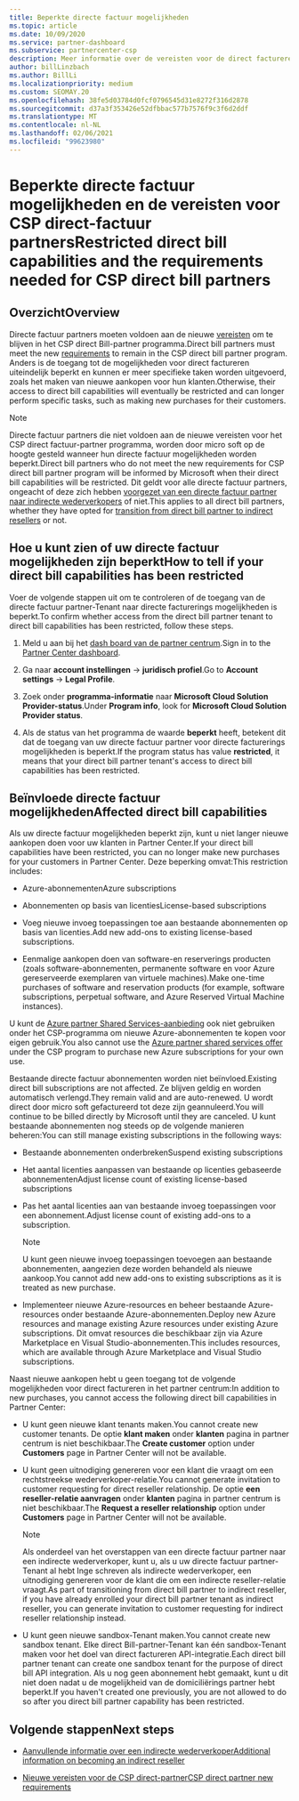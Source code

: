 ```yaml
---
title: Beperkte directe factuur mogelijkheden
ms.topic: article
ms.date: 10/09/2020
ms.service: partner-dashboard
ms.subservice: partnercenter-csp
description: Meer informatie over de vereisten voor de direct factureren van de CSP en wat u kunt doen om te voor komen dat de mogelijkheden worden beperkt. Ga na of uw mogelijkheden zijn beperkt.
author: billLinzbach
ms.author: BillLi
ms.localizationpriority: medium
ms.custom: SEOMAY.20
ms.openlocfilehash: 38fe5d03784d0fcf0796545d31e8272f316d2878
ms.sourcegitcommit: d37a3f353426e52dfbbac577b7576f9c3f6d2ddf
ms.translationtype: MT
ms.contentlocale: nl-NL
ms.lasthandoff: 02/06/2021
ms.locfileid: "99623980"
---
```

# <a name="restricted-direct-bill-capabilities-and-the-requirements-needed-for-csp-direct-bill-partners"></a><span data-ttu-id="b3de1-104">Beperkte directe factuur mogelijkheden en de vereisten voor CSP direct-factuur partners</span><span class="sxs-lookup"><span data-stu-id="b3de1-104">Restricted direct bill capabilities and the requirements needed for CSP direct bill partners</span></span>  

## <a name="overview"></a><span data-ttu-id="b3de1-105">Overzicht</span><span class="sxs-lookup"><span data-stu-id="b3de1-105">Overview</span></span>

<span data-ttu-id="b3de1-106">Directe factuur partners moeten voldoen aan de nieuwe [vereisten](direct-partner-new-requirements.md) om te blijven in het CSP direct Bill-partner programma.</span><span class="sxs-lookup"><span data-stu-id="b3de1-106">Direct bill partners must meet the new [requirements](direct-partner-new-requirements.md) to remain in the CSP direct bill partner program.</span></span> <span data-ttu-id="b3de1-107">Anders is de toegang tot de mogelijkheden voor direct factureren uiteindelijk beperkt en kunnen er meer specifieke taken worden uitgevoerd, zoals het maken van nieuwe aankopen voor hun klanten.</span><span class="sxs-lookup"><span data-stu-id="b3de1-107">Otherwise, their access to direct bill capabilities will eventually be restricted and can longer perform specific tasks, such as making new purchases for their customers.</span></span>

> [!Note]
> <span data-ttu-id="b3de1-108">Directe factuur partners die niet voldoen aan de nieuwe vereisten voor het CSP direct factuur-partner programma, worden door micro soft op de hoogte gesteld wanneer hun directe factuur mogelijkheden worden beperkt.</span><span class="sxs-lookup"><span data-stu-id="b3de1-108">Direct bill partners who do not meet the new requirements for CSP direct bill partner program will be informed by Microsoft when their direct bill capabilities will be restricted.</span></span> <span data-ttu-id="b3de1-109">Dit geldt voor alle directe factuur partners, ongeacht of deze zich hebben [voorgezet van een directe factuur partner naar indirecte wederverkopers](transition-direct-to-indirect.md) of niet.</span><span class="sxs-lookup"><span data-stu-id="b3de1-109">This applies to all direct bill partners, whether they have opted for [transition from direct bill partner to indirect resellers](transition-direct-to-indirect.md) or not.</span></span>  

## <a name="how-to-tell-if-your-direct-bill-capabilities-has-been-restricted"></a><span data-ttu-id="b3de1-110">Hoe u kunt zien of uw directe factuur mogelijkheden zijn beperkt</span><span class="sxs-lookup"><span data-stu-id="b3de1-110">How to tell if your direct bill capabilities has been restricted</span></span>

<span data-ttu-id="b3de1-111">Voer de volgende stappen uit om te controleren of de toegang van de directe factuur partner-Tenant naar directe facturerings mogelijkheden is beperkt.</span><span class="sxs-lookup"><span data-stu-id="b3de1-111">To confirm whether access from the direct bill partner tenant to direct bill capabilities has been restricted, follow these steps.</span></span>

1. <span data-ttu-id="b3de1-112">Meld u aan bij het [dash board van de partner centrum](https://partner.microsoft.com/dashboard).</span><span class="sxs-lookup"><span data-stu-id="b3de1-112">Sign in to the [Partner Center dashboard](https://partner.microsoft.com/dashboard).</span></span>

2. <span data-ttu-id="b3de1-113">Ga naar **account instellingen**  ->  **juridisch profiel**.</span><span class="sxs-lookup"><span data-stu-id="b3de1-113">Go to **Account settings** -> **Legal Profile**.</span></span>

3. <span data-ttu-id="b3de1-114">Zoek onder **programma-informatie** naar **Microsoft Cloud Solution Provider-status**.</span><span class="sxs-lookup"><span data-stu-id="b3de1-114">Under **Program info**, look for **Microsoft Cloud Solution Provider status**.</span></span>

4. <span data-ttu-id="b3de1-115">Als de status van het programma de waarde **beperkt** heeft, betekent dit dat de toegang van uw directe factuur partner voor directe facturerings mogelijkheden is beperkt.</span><span class="sxs-lookup"><span data-stu-id="b3de1-115">If the program status has value **restricted**, it means that your direct bill partner tenant's access to direct bill capabilities has been restricted.</span></span>

## <a name="affected-direct-bill-capabilities"></a><span data-ttu-id="b3de1-116">Beïnvloede directe factuur mogelijkheden</span><span class="sxs-lookup"><span data-stu-id="b3de1-116">Affected direct bill capabilities</span></span>

<span data-ttu-id="b3de1-117">Als uw directe factuur mogelijkheden beperkt zijn, kunt u niet langer nieuwe aankopen doen voor uw klanten in Partner Center.</span><span class="sxs-lookup"><span data-stu-id="b3de1-117">If your direct bill capabilities have been restricted, you can no longer make new purchases for your customers in Partner Center.</span></span> <span data-ttu-id="b3de1-118">Deze beperking omvat:</span><span class="sxs-lookup"><span data-stu-id="b3de1-118">This restriction includes:</span></span>

- <span data-ttu-id="b3de1-119">Azure-abonnementen</span><span class="sxs-lookup"><span data-stu-id="b3de1-119">Azure subscriptions</span></span>

- <span data-ttu-id="b3de1-120">Abonnementen op basis van licenties</span><span class="sxs-lookup"><span data-stu-id="b3de1-120">License-based subscriptions</span></span>

- <span data-ttu-id="b3de1-121">Voeg nieuwe invoeg toepassingen toe aan bestaande abonnementen op basis van licenties.</span><span class="sxs-lookup"><span data-stu-id="b3de1-121">Add new add-ons to existing license-based subscriptions.</span></span>

- <span data-ttu-id="b3de1-122">Eenmalige aankopen doen van software-en reserverings producten (zoals software-abonnementen, permanente software en voor Azure gereserveerde exemplaren van virtuele machines).</span><span class="sxs-lookup"><span data-stu-id="b3de1-122">Make one-time purchases of software and reservation products (for example, software subscriptions, perpetual software, and Azure Reserved Virtual Machine instances).</span></span>

<span data-ttu-id="b3de1-123">U kunt de [Azure partner Shared Services-aanbieding](shared-services.md) ook niet gebruiken onder het CSP-programma om nieuwe Azure-abonnementen te kopen voor eigen gebruik.</span><span class="sxs-lookup"><span data-stu-id="b3de1-123">You also cannot use the [Azure partner shared services offer](shared-services.md) under the CSP program to purchase new Azure subscriptions for your own use.</span></span>

<span data-ttu-id="b3de1-124">Bestaande directe factuur abonnementen worden niet beïnvloed.</span><span class="sxs-lookup"><span data-stu-id="b3de1-124">Existing direct bill subscriptions are not affected.</span></span> <span data-ttu-id="b3de1-125">Ze blijven geldig en worden automatisch verlengd.</span><span class="sxs-lookup"><span data-stu-id="b3de1-125">They remain valid and are auto-renewed.</span></span> <span data-ttu-id="b3de1-126">U wordt direct door micro soft gefactureerd tot deze zijn geannuleerd.</span><span class="sxs-lookup"><span data-stu-id="b3de1-126">You will continue to be billed directly by Microsoft until they are canceled.</span></span> <span data-ttu-id="b3de1-127">U kunt bestaande abonnementen nog steeds op de volgende manieren beheren:</span><span class="sxs-lookup"><span data-stu-id="b3de1-127">You can still manage existing subscriptions in the following ways:</span></span>

- <span data-ttu-id="b3de1-128">Bestaande abonnementen onderbreken</span><span class="sxs-lookup"><span data-stu-id="b3de1-128">Suspend existing subscriptions</span></span>

- <span data-ttu-id="b3de1-129">Het aantal licenties aanpassen van bestaande op licenties gebaseerde abonnementen</span><span class="sxs-lookup"><span data-stu-id="b3de1-129">Adjust license count of existing license-based subscriptions</span></span>

- <span data-ttu-id="b3de1-130">Pas het aantal licenties aan van bestaande invoeg toepassingen voor een abonnement.</span><span class="sxs-lookup"><span data-stu-id="b3de1-130">Adjust license count of existing add-ons to a subscription.</span></span> 
 
    >[!Note] 
    ><span data-ttu-id="b3de1-131">U kunt geen nieuwe invoeg toepassingen toevoegen aan bestaande abonnementen, aangezien deze worden behandeld als nieuwe aankoop.</span><span class="sxs-lookup"><span data-stu-id="b3de1-131">You cannot add new add-ons to existing subscriptions as it is treated as new purchase.</span></span>

- <span data-ttu-id="b3de1-132">Implementeer nieuwe Azure-resources en beheer bestaande Azure-resources onder bestaande Azure-abonnementen.</span><span class="sxs-lookup"><span data-stu-id="b3de1-132">Deploy new Azure resources and manage existing Azure resources under existing Azure subscriptions.</span></span> <span data-ttu-id="b3de1-133">Dit omvat resources die beschikbaar zijn via Azure Marketplace en Visual Studio-abonnementen.</span><span class="sxs-lookup"><span data-stu-id="b3de1-133">This includes resources, which are available through Azure Marketplace and Visual Studio subscriptions.</span></span>

<span data-ttu-id="b3de1-134">Naast nieuwe aankopen hebt u geen toegang tot de volgende mogelijkheden voor direct factureren in het partner centrum:</span><span class="sxs-lookup"><span data-stu-id="b3de1-134">In addition to new purchases, you cannot access the following direct bill capabilities in Partner Center:</span></span>

- <span data-ttu-id="b3de1-135">U kunt geen nieuwe klant tenants maken.</span><span class="sxs-lookup"><span data-stu-id="b3de1-135">You cannot create new customer tenants.</span></span> <span data-ttu-id="b3de1-136">De optie **klant maken** onder **klanten** pagina in partner centrum is niet beschikbaar.</span><span class="sxs-lookup"><span data-stu-id="b3de1-136">The **Create customer** option under **Customers** page in Partner Center will not be available.</span></span>

- <span data-ttu-id="b3de1-137">U kunt geen uitnodiging genereren voor een klant die vraagt om een rechtstreekse wederverkoper-relatie.</span><span class="sxs-lookup"><span data-stu-id="b3de1-137">You cannot generate invitation to customer requesting for direct reseller relationship.</span></span> <span data-ttu-id="b3de1-138">De optie **een reseller-relatie aanvragen** onder **klanten** pagina in partner centrum is niet beschikbaar.</span><span class="sxs-lookup"><span data-stu-id="b3de1-138">The **Request a reseller relationship** option under **Customers** page in Partner Center will not be available.</span></span>

    >[!NOTE]
    ><span data-ttu-id="b3de1-139">Als onderdeel van het overstappen van een directe factuur partner naar een indirecte wederverkoper, kunt u, als u uw directe factuur partner-Tenant al hebt Inge schreven als indirecte wederverkoper, een uitnodiging genereren voor de klant die om een indirecte reseller-relatie vraagt.</span><span class="sxs-lookup"><span data-stu-id="b3de1-139">As part of transitioning from direct bill partner to indirect reseller, if you have already enrolled your direct bill partner tenant as indirect reseller, you can generate invitation to customer requesting for indirect reseller relationship instead.</span></span>

- <span data-ttu-id="b3de1-140">U kunt geen nieuwe sandbox-Tenant maken.</span><span class="sxs-lookup"><span data-stu-id="b3de1-140">You cannot create new sandbox tenant.</span></span> <span data-ttu-id="b3de1-141">Elke direct Bill-partner-Tenant kan één sandbox-Tenant maken voor het doel van direct factureren API-integratie.</span><span class="sxs-lookup"><span data-stu-id="b3de1-141">Each direct bill partner tenant can create one sandbox tenant for the purpose of direct bill API integration.</span></span> <span data-ttu-id="b3de1-142">Als u nog geen abonnement hebt gemaakt, kunt u dit niet doen nadat u de mogelijkheid van de domiciliërings partner hebt beperkt.</span><span class="sxs-lookup"><span data-stu-id="b3de1-142">If you haven't created one previously, you are not allowed to do so after you direct bill partner capability has been restricted.</span></span>  

## <a name="next-steps"></a><span data-ttu-id="b3de1-143">Volgende stappen</span><span class="sxs-lookup"><span data-stu-id="b3de1-143">Next steps</span></span>

- [<span data-ttu-id="b3de1-144">Aanvullende informatie over een indirecte wederverkoper</span><span class="sxs-lookup"><span data-stu-id="b3de1-144">Additional information on becoming an indirect reseller</span></span>](https://assetsprod.microsoft.com/csp-directbill-to-indirect-transition.pdf)

- [<span data-ttu-id="b3de1-145">Nieuwe vereisten voor de CSP direct-partner</span><span class="sxs-lookup"><span data-stu-id="b3de1-145">CSP direct partner new requirements</span></span>](direct-partner-new-requirements.md)
